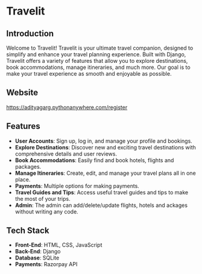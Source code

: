 # Travelit

## Introduction

Welcome to Travelit! Travelit is your ultimate travel companion, designed to simplify and enhance your travel planning experience. Built with Django, Travelit offers a variety of features that allow you to explore destinations, book accommodations, manage itineraries, and much more. Our goal is to make your travel experience as smooth and enjoyable as possible.

## Website
https://adityagarg.pythonanywhere.com/register

## Features

- **User Accounts**: Sign up, log in, and manage your profile and bookings.
- **Explore Destinations**: Discover new and exciting travel destinations with comprehensive details and user reviews.
- **Book Accommodations**: Easily find and book hotels, flights and packages.
- **Manage Itineraries**: Create, edit, and manage your travel plans all in one place.
- **Payments**: Multiple options for making payments.
- **Travel Guides and Tips**: Access useful travel guides and tips to make the most of your trips.
- **Admin**: The admin can add/delete/update flights, hotels and ackages without writing any code.

## Tech Stack
- **Front-End**: HTML, CSS, JavaScript
- **Back-End**: Django
- **Database**: SQLite
- **Payments**: Razorpay API



